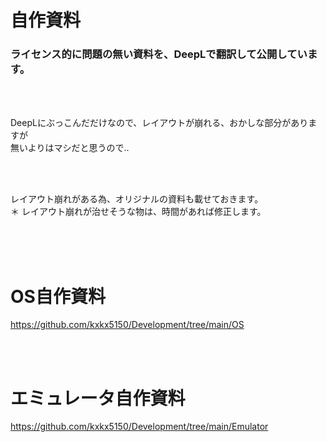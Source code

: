 # 自作資料
### ライセンス的に問題の無い資料を、DeepLで翻訳して公開しています。

<br><br>

DeepLにぶっこんだだけなので、レイアウトが崩れる、おかしな部分がありますが  
無いよりはマシだと思うので..  

<br><br>

レイアウト崩れがある為、オリジナルの資料も載せておきます。  
＊ レイアウト崩れが治せそうな物は、時間があれば修正します。  

<br><br><br>

# OS自作資料

https://github.com/kxkx5150/Development/tree/main/OS


<br><br>

# エミュレータ自作資料

https://github.com/kxkx5150/Development/tree/main/Emulator
